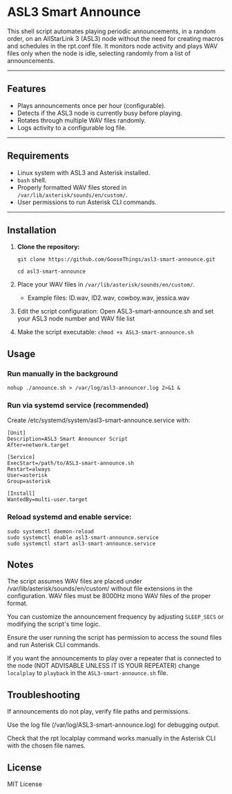 # ASL3 Smart Announce

This shell script automates playing periodic announcements, in a random order, on an AllStarLink 3 (ASL3) node without the need for creating macros and schedules in the rpt.conf file. It monitors node activity and plays WAV files only when the node is idle, selecting randomly from a list of announcements.

---

## Features

- Plays announcements once per hour (configurable).
- Detects if the ASL3 node is currently busy before playing.
- Rotates through multiple WAV files randomly.
- Logs activity to a configurable log file.

---

## Requirements

- Linux system with ASL3 and Asterisk installed.
- `bash` shell.
- Properly formatted WAV files stored in `/var/lib/asterisk/sounds/en/custom/`.
- User permissions to run Asterisk CLI commands.

---

## Installation

1. **Clone the repository:**

   ```git clone https://github.com/GooseThings/asl3-smart-announce.git```
   
   ```cd asl3-smart-announce```
   
 3. Place your WAV files in ```/var/lib/asterisk/sounds/en/custom/```.
    * Example files: ID.wav, ID2.wav, cowboy.wav, jessica.wav
 4. Edit the script configuration:
    Open ASL3-smart-announce.sh and set your ASL3 node number and WAV file list
 5. Make the script executable: ```chmod +x ASL3-smart-announce.sh```
 ## Usage
 ### Run manually in the background
```nohup ./announce.sh > /var/log/asl3-announcer.log 2>&1 &```
 ### Run via systemd service (recommended)
   Create /etc/systemd/system/asl3-smart-announce.service with:

```
[Unit]
Description=ASL3 Smart Announcer Script
After=network.target

[Service]
ExecStart=/path/to/ASL3-smart-announce.sh
Restart=always
User=asterisk
Group=asterisk

[Install]
WantedBy=multi-user.target
```

 ### Reload systemd and enable service:

```
sudo systemctl daemon-reload
sudo systemctl enable asl3-smart-announce.service
sudo systemctl start asl3-smart-announce.service
```
 ## Notes
The script assumes WAV files are placed under /var/lib/asterisk/sounds/en/custom/ without file extensions in the configuration. WAV files must be 8000Hz mono WAV files of the proper format.

You can customize the announcement frequency by adjusting ```SLEEP_SECS``` or modifying the script's time logic.

Ensure the user running the script has permission to access the sound files and run Asterisk CLI commands.

If you want the announcements to play over a repeater that is connected to the node (NOT ADVISABLE UNLESS IT IS YOUR REPEATER) change ```localplay``` to ```playback``` in the ```ASL3-smart-announce.sh``` file.

 ## Troubleshooting
If announcements do not play, verify file paths and permissions.

Use the log file (/var/log/ASL3-smart-announce.log) for debugging output.

Check that the rpt localplay command works manually in the Asterisk CLI with the chosen file names.

## License
MIT License
